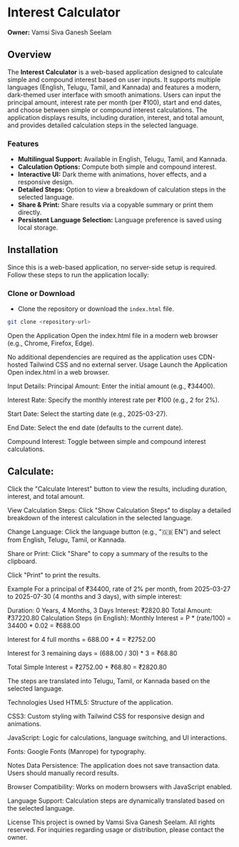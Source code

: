 # Interest Calculator

**Owner:** Vamsi Siva Ganesh Seelam

## Overview

The **Interest Calculator** is a web-based application designed to calculate simple and compound interest based on user inputs. It supports multiple languages (English, Telugu, Tamil, and Kannada) and features a modern, dark-themed user interface with smooth animations. Users can input the principal amount, interest rate per month (per ₹100), start and end dates, and choose between simple or compound interest calculations. The application displays results, including duration, interest, and total amount, and provides detailed calculation steps in the selected language.

### Features

- **Multilingual Support:** Available in English, Telugu, Tamil, and Kannada.
- **Calculation Options:** Compute both simple and compound interest.
- **Interactive UI:** Dark theme with animations, hover effects, and a responsive design.
- **Detailed Steps:** Option to view a breakdown of calculation steps in the selected language.
- **Share & Print:** Share results via a copyable summary or print them directly.
- **Persistent Language Selection:** Language preference is saved using local storage.

## Installation

Since this is a web-based application, no server-side setup is required. Follow these steps to run the application locally:

### Clone or Download

- Clone the repository or download the `index.html` file.

```bash
git clone <repository-url>
```
Open the Application
Open the index.html file in a modern web browser (e.g., Chrome, Firefox, Edge).

No additional dependencies are required as the application uses CDN-hosted Tailwind CSS and no external server.
Usage
Launch the Application
Open index.html in a web browser.

Input Details:
Principal Amount: Enter the initial amount (e.g., ₹34400).

Interest Rate: Specify the monthly interest rate per ₹100 (e.g., 2 for 2%).

Start Date: Select the starting date (e.g., 2025-03-27).

End Date: Select the end date (defaults to the current date).

Compound Interest: Toggle between simple and compound interest calculations.

## Calculate:
Click the "Calculate Interest" button to view the results, including duration, interest, and total amount.

View Calculation Steps:
Click "Show Calculation Steps" to display a detailed breakdown of the interest calculation in the selected language.

Change Language:
Click the language button (e.g., "🇬🇧 EN") and select from English, Telugu, Tamil, or Kannada.

Share or Print:
Click "Share" to copy a summary of the results to the clipboard.

Click "Print" to print the results.

Example
For a principal of ₹34400, rate of 2% per month, from 2025-03-27 to 2025-07-30 (4 months and 3 days), with simple interest:


Duration: 0 Years, 4 Months, 3 Days
Interest: ₹2820.80
Total Amount: ₹37220.80
Calculation Steps (in English):
Monthly Interest = P * (rate/100) = 34400 * 0.02 = ₹688.00

Interest for 4 full months = 688.00 * 4 = ₹2752.00

Interest for 3 remaining days = (688.00 / 30) * 3 = ₹68.80

Total Simple Interest = ₹2752.00 + ₹68.80 = ₹2820.80

The steps are translated into Telugu, Tamil, or Kannada based on the selected language.

Technologies Used
HTML5: Structure of the application.

CSS3: Custom styling with Tailwind CSS for responsive design and animations.

JavaScript: Logic for calculations, language switching, and UI interactions.


Fonts: Google Fonts (Manrope) for typography.

Notes
Data Persistence: The application does not save transaction data. Users should manually record results.

Browser Compatibility: Works on modern browsers with JavaScript enabled.

Language Support: Calculation steps are dynamically translated based on the selected language.

License
This project is owned by Vamsi Siva Ganesh Seelam. All rights reserved. For inquiries regarding usage or distribution, please contact the owner.



